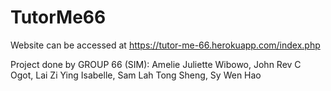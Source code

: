 # TutorMe66
Website can be accessed at https://tutor-me-66.herokuapp.com/index.php

Project done by GROUP 66 (SIM):
Amelie Juliette Wibowo,
John Rev C Ogot,
Lai Zi Ying Isabelle,
Sam Lah Tong Sheng,
Sy Wen Hao
